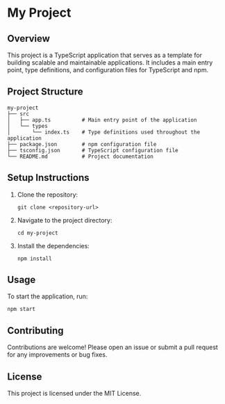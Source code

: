 # My Project

## Overview
This project is a TypeScript application that serves as a template for building scalable and maintainable applications. It includes a main entry point, type definitions, and configuration files for TypeScript and npm.

## Project Structure
```
my-project
├── src
│   ├── app.ts          # Main entry point of the application
│   └── types
│       └── index.ts    # Type definitions used throughout the application
├── package.json        # npm configuration file
├── tsconfig.json       # TypeScript configuration file
└── README.md           # Project documentation
```

## Setup Instructions
1. Clone the repository:
   ```
   git clone <repository-url>
   ```
2. Navigate to the project directory:
   ```
   cd my-project
   ```
3. Install the dependencies:
   ```
   npm install
   ```

## Usage
To start the application, run:
```
npm start
```

## Contributing
Contributions are welcome! Please open an issue or submit a pull request for any improvements or bug fixes.

## License
This project is licensed under the MIT License.
